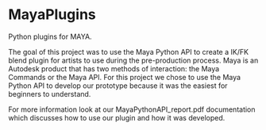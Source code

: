 # MayaPlugins
Python plugins for MAYA.


The goal of this project was to use the Maya Python API to create a IK/FK blend plugin for artists to use  during the pre-production process.  Maya is an Autodesk product that has two methods of interaction: the Maya Commands or the Maya API.  For this project we chose to use the Maya Python API to develop our prototype because it was the easiest for beginners to understand.


For more information look at our MayaPythonAPI_report.pdf documentation which discusses how to use our plugin and how it was developed.
